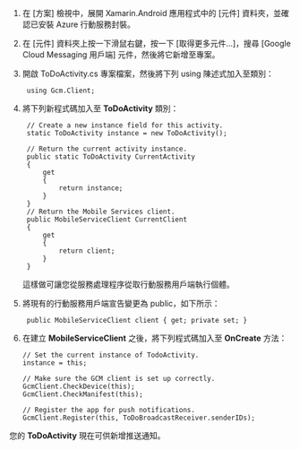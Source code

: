 
1. 在 [方案] 檢視中，展開 Xamarin.Android 應用程式中的 [元件] 資料夾，並確認已安裝 Azure 行動服務封裝。 

2. 在 [元件] 資料夾上按一下滑鼠右鍵，按一下 [取得更多元件...]，搜尋 [Google Cloud Messaging 用戶端] 元件，然後將它新增至專案。

1. 開啟 ToDoActivity.cs 專案檔案，然後將下列 using 陳述式加入至類別：

		using Gcm.Client;

2. 將下列新程式碼加入至 **ToDoActivity** 類別：

        // Create a new instance field for this activity.
        static ToDoActivity instance = new ToDoActivity();

        // Return the current activity instance.
        public static ToDoActivity CurrentActivity
        {
            get
            {
                return instance;
            }
        }
        // Return the Mobile Services client.
        public MobileServiceClient CurrentClient
        {
            get
            {
                return client;
            }
        }

	這樣做可讓您從服務處理程序從取行動服務用戶端執行個體。

3. 將現有的行動服務用戶端宣告變更為 public，如下所示：

		public MobileServiceClient client { get; private set; }

4.	在建立 **MobileServiceClient** 之後，將下列程式碼加入至 **OnCreate** 方法：

        // Set the current instance of TodoActivity.
        instance = this;

        // Make sure the GCM client is set up correctly.
        GcmClient.CheckDevice(this);
        GcmClient.CheckManifest(this);

        // Register the app for push notifications.
        GcmClient.Register(this, ToDoBroadcastReceiver.senderIDs);

您的 **ToDoActivity** 現在可供新增推送通知。

<!---HONumber=July15_HO2-->